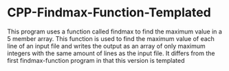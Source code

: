 # CPP-Findmax-Function-Templated
This program uses a function called findmax to find the maximum value in a 5 member array. This function is used to find the maximum value of each line of an input file and
writes the output as an array of only maximum integers with the same amount of lines as the input file. It differs from the first findmax-function program in that this version
is templated

